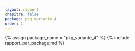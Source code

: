 ```yaml
---
layout: rapport
chapitre: false
package: pkg_variante_4
order: 1
---
```


{% assign package_name = "pkg_variante_4" %}
{% include rapport_par_package.md %}
